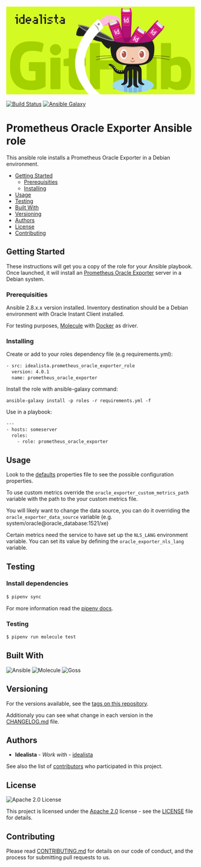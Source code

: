 ![Logo](https://raw.githubusercontent.com/idealista/prometheus_oracle_exporter_role/master/logo.gif)

[![Build Status](https://travis-ci.org/idealista/prometheus_oracle_exporter_role.png)](https://travis-ci.org/idealista/prometheus_oracle_exporter_role)
[![Ansible Galaxy](https://img.shields.io/badge/galaxy-idealista.prometheus_oracle_exporter_role-B62682.svg)](https://galaxy.ansible.com/idealista/prometheus_oracle_exporter_role)


<!-- This readme is not nearly finished  -->



# Prometheus Oracle Exporter Ansible role

This ansible role installs a Prometheus Oracle Exporter in a Debian environment.

- [Getting Started](#getting-started)
	- [Prerequisities](#prerequisities)
	- [Installing](#installing)
- [Usage](#usage)
- [Testing](#testing)
- [Built With](#built-with)
- [Versioning](#versioning)
- [Authors](#authors)
- [License](#license)
- [Contributing](#contributing)

## Getting Started
These instructions will get you a copy of the role for your Ansible playbook. Once launched, it will install an [Prometheus Oracle Exporter](https://github.com/iamseth/oracledb_exporter) server in a Debian system.

### Prerequisities

Ansible 2.8.x.x version installed.
Inventory destination should be a Debian environment with Oracle Instant Client installed.

For testing purposes, [Molecule](https://molecule.readthedocs.io/) with [Docker](https://www.docker.com/) as driver.

### Installing

Create or add to your roles dependency file (e.g requirements.yml):

```
- src: idealista.prometheus_oracle_exporter_role
  version: 4.0.1
  name: prometheus_oracle_exporter
```

Install the role with ansible-galaxy command:

```
ansible-galaxy install -p roles -r requirements.yml -f
```

Use in a playbook:

```
---
- hosts: someserver
  roles:
    - role: prometheus_oracle_exporter
```

## Usage

Look to the [defaults](defaults/main.yml) properties file to see the possible configuration properties.

To use custom metrics override the  ```oracle_exporter_custom_metrics_path``` variable with the path to the your custom metrics file.

You will likely want to change the data source, you can do it overriding the ```oracle_exporter_data_source``` variable  (e.g. system/oracle@oracle_database:1521/xe)

Certain metrics need the service to have set up the ```NLS_LANG``` environment variable. You can set its value by defining the ```oracle_exporter_nls_lang``` variable.

## Testing

### Install dependencies

```sh
$ pipenv sync
```

For more information read the [pipenv docs](https://docs.pipenv.org/).

### Testing

```sh
$ pipenv run molecule test 
```

## Built With

![Ansible](https://img.shields.io/badge/ansible-2.8.0.0-green.svg)
![Molecule](https://img.shields.io/badge/molecule-2.22.0-green.svg)
![Goss](https://img.shields.io/badge/goss-0.3.7-green.svg)

## Versioning

For the versions available, see the [tags on this repository](https://github.com/idealista/prometheus_oracle_exporter_role/tags).

Additionaly you can see what change in each version in the [CHANGELOG.md](CHANGELOG.md) file.

## Authors

* **Idealista** - *Work with* - [idealista](https://github.com/idealista)

See also the list of [contributors](https://github.com/idealista/prometheus_oracle_exporter_role/contributors) who participated in this project.

## License

![Apache 2.0 License](https://img.shields.io/hexpm/l/plug.svg)

This project is licensed under the [Apache 2.0](https://www.apache.org/licenses/LICENSE-2.0) license - see the [LICENSE](LICENSE) file for details.

## Contributing

Please read [CONTRIBUTING.md](.github/CONTRIBUTING.md) for details on our code of conduct, and the process for submitting pull requests to us.

